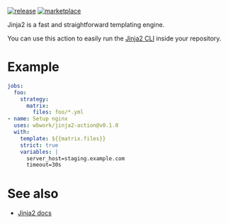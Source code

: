 [![release](https://img.shields.io/github/v/release/cuchi/jinja2-action?style=flat-square)](https://github.com/cuchi/jinja2-action/releases/latest)
[![marketplace](https://img.shields.io/badge/marketplace-jinja2--action-blue?logo=github&style=flat-square)](https://github.com/marketplace/actions/jinja2-action)

Jinja2 is a fast and straightforward templating engine.

You can use this action to easily run the [Jinja2 CLI](https://github.com/mattrobenolt/jinja2-cli) inside your repository.


# Example
```yml
jobs:
  foo:
    strategy:
      matrix:
        files: foo/*.yml
- name: Setup nginx
  uses: wbwork/jinja2-action@v0.1.0
  with:
    template: ${{matrix.files}}
    strict: true
    variables: |
      server_host=staging.example.com
      timeout=30s
```

# See also
- [Jinja2 docs](https://jinja.palletsprojects.com/)
